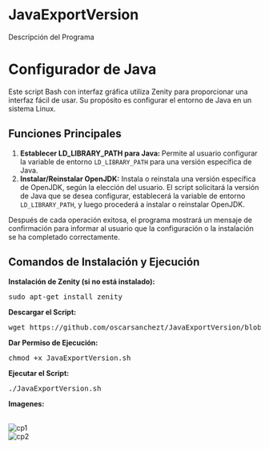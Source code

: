 # JavaExportVersion
<!DOCTYPE html>
<html lang="es">
<head>
    <meta charset="UTF-8">
    <meta name="viewport" content="width=device-width, initial-scale=1.0">
    Descripción del Programa
</head>
<body>

<h1>Configurador de Java</h1>

<p>
    Este script Bash con interfaz gráfica utiliza Zenity para proporcionar una interfaz fácil de usar. Su propósito es configurar el entorno de Java en un sistema Linux.
</p>

<h2>Funciones Principales</h2>

<ol>
    <li>
      <strong>
        Establecer LD_LIBRARY_PATH para Java:
      </strong> 
      Permite al usuario configurar la variable de entorno <code>LD_LIBRARY_PATH</code> para una versión específica de Java.
    </li>
    <li><strong>Instalar/Reinstalar OpenJDK:</strong> Instala o reinstala una versión específica de OpenJDK, según la elección del usuario. El script solicitará la versión de Java que se desea configurar, establecerá la variable de entorno <code>LD_LIBRARY_PATH</code>, y luego procederá a instalar o reinstalar OpenJDK.</li>
</ol>

<p>
    Después de cada operación exitosa, el programa mostrará un mensaje de confirmación para informar al usuario que la configuración o la instalación se ha completado correctamente.
</p>

<h2>Comandos de Instalación y Ejecución</h2>

<p><strong>Instalación de Zenity (si no está instalado):</strong></p>
<pre>sudo apt-get install zenity</pre>

<p><strong>Descargar el Script:</strong></p>
<pre>
wget https://github.com/oscarsanchezt/JavaExportVersion/blob/main/JavaExportVersion.sh
</pre>

<p><strong>Dar Permiso de Ejecución:</strong></p>
<pre>chmod +x JavaExportVersion.sh</pre>

<p><strong>Ejecutar el Script:</strong></p>
<pre>./JavaExportVersion.sh</pre>

<p><strong>Imagenes: </strong></p>
<br>
<img src="https://images-wixmp-ed30a86b8c4ca887773594c2.wixmp.com/f/d4b04c33-e025-4445-9968-d023be77975c/dgxiqhu-459f94f0-350b-4fff-81b1-60981842bb8e.png/v1/fit/w_549,h_334,q_70,strp/cap1_by_thesecretlab23_dgxiqhu-375w-2x.jpg?token=eyJ0eXAiOiJKV1QiLCJhbGciOiJIUzI1NiJ9.eyJzdWIiOiJ1cm46YXBwOjdlMGQxODg5ODIyNjQzNzNhNWYwZDQxNWVhMGQyNmUwIiwiaXNzIjoidXJuOmFwcDo3ZTBkMTg4OTgyMjY0MzczYTVmMGQ0MTVlYTBkMjZlMCIsIm9iaiI6W1t7ImhlaWdodCI6Ijw9MzM0IiwicGF0aCI6IlwvZlwvZDRiMDRjMzMtZTAyNS00NDQ1LTk5NjgtZDAyM2JlNzc5NzVjXC9kZ3hpcWh1LTQ1OWY5NGYwLTM1MGItNGZmZi04MWIxLTYwOTgxODQyYmI4ZS5wbmciLCJ3aWR0aCI6Ijw9NTQ5In1dXSwiYXVkIjpbInVybjpzZXJ2aWNlOmltYWdlLm9wZXJhdGlvbnMiXX0.a9YyHfWL6jEppUlwytzWEb3enioY0Mfj6PHoATQCZKo" alt="cp1">
<br>

<img src="https://images-wixmp-ed30a86b8c4ca887773594c2.wixmp.com/f/d4b04c33-e025-4445-9968-d023be77975c/dgxiqi2-a0b6b966-8245-4c2a-8cb8-ff5ba96909fa.png/v1/fit/w_456,h_202,q_70,strp/cap2_by_thesecretlab23_dgxiqi2-375w-2x.jpg?token=eyJ0eXAiOiJKV1QiLCJhbGciOiJIUzI1NiJ9.eyJzdWIiOiJ1cm46YXBwOjdlMGQxODg5ODIyNjQzNzNhNWYwZDQxNWVhMGQyNmUwIiwiaXNzIjoidXJuOmFwcDo3ZTBkMTg4OTgyMjY0MzczYTVmMGQ0MTVlYTBkMjZlMCIsIm9iaiI6W1t7ImhlaWdodCI6Ijw9MjAyIiwicGF0aCI6IlwvZlwvZDRiMDRjMzMtZTAyNS00NDQ1LTk5NjgtZDAyM2JlNzc5NzVjXC9kZ3hpcWkyLWEwYjZiOTY2LTgyNDUtNGMyYS04Y2I4LWZmNWJhOTY5MDlmYS5wbmciLCJ3aWR0aCI6Ijw9NDU2In1dXSwiYXVkIjpbInVybjpzZXJ2aWNlOmltYWdlLm9wZXJhdGlvbnMiXX0.AOlKEAEDpVMjY8OutkCZMgtjov9Xqu8fzl_ttyybRao" alt="cp2">

</body>
</html>

